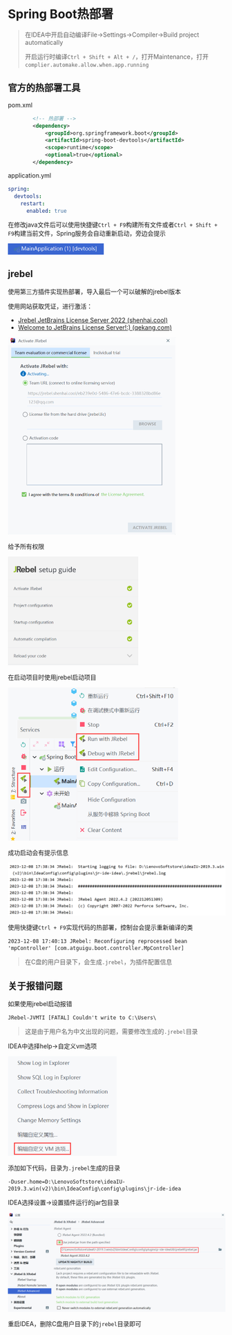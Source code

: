# Spring Boot热部署

> 在IDEA中开启自动编译File->Settings->Compiler->Build project automatically
>
> 开启运行时编译`Ctrl + Shift + Alt + /`，打开Maintenance，打开`complier.automake.allow.when.app.running`

## 官方的热部署工具

pom.xml

```xml
        <!-- 热部署 -->
        <dependency>
            <groupId>org.springframework.boot</groupId>
            <artifactId>spring-boot-devtools</artifactId>
            <scope>runtime</scope>
            <optional>true</optional>
        </dependency>
```

application.yml

```yaml
spring:
  devtools:
    restart:
      enabled: true
```

在修改java文件后可以使用快捷键`Ctrl + F9`构建所有文件或者`Ctrl + Shift + F9`构建当前文件，Spring服务会自动重新启动，旁边会提示

<img src="img/Spring Boot热部署/image-20231208171513567.png" alt="image-20231208171513567" style="zoom:67%;" />

## jrebel

使用第三方插件实现热部署，导入最后一个可以破解的jrebel版本

使用网站获取凭证，进行激活：

- [Jrebel JetBrains License Server 2022 (shenhai.cool)](https://jrebel.shenhai.cool/)
- [Welcome to JetBrains License Server!:) (qekang.com)](https://jrebel.qekang.com/)

<img src="img/Spring Boot热部署/image-20231208171647049.png" alt="image-20231208171647049" style="zoom: 50%;" />

给予所有权限

<img src="img/Spring Boot热部署/image-20231208171815000.png" alt="image-20231208171815000" style="zoom:50%;" />

在启动项目时使用jrebel启动项目

<img src="img/Spring Boot热部署/image-20231208190508120.png" alt="image-20231208190508120" style="zoom:67%;" />

成功启动会有提示信息

<img src="img/Spring Boot热部署/image-20231208190336159.png" alt="image-20231208190336159" style="zoom:67%;" />

使用快捷键`Ctrl + F9`实现代码的热部署，控制台会提示重新编译的类

```
2023-12-08 17:40:13 JRebel: Reconfiguring reprocessed bean 'mpController' [com.atguigu.boot.controller.MpController]
```

> 在C盘的用户目录下，会生成`.jrebel`，为插件配置信息

## 关于报错问题

如果使用jrebel启动报错

```
JRebel-JVMTI [FATAL] Couldn't write to C:\Users\
```

> 这是由于用户名为中文出现的问题，需要修改生成的`.jrebel`目录

IDEA中选择help->自定义vm选项

<img src="img/Spring Boot热部署/image-20231208185929272.png" alt="image-20231208185929272" style="zoom:67%;" />

添加如下代码，目录为`.jrebel`生成的目录

```
-Duser.home=D:\LenovoSoftstore\ideaIU-2019.3.win(v2)\bin\IdeaConfig\config\plugins\jr-ide-idea
```

IDEA选择设置->设置插件运行的jar包目录

<img src="img/Spring Boot热部署/image-20231208190232152.png" alt="image-20231208190232152" style="zoom:50%;" />

重启IDEA，删除C盘用户目录下的`jrebel`目录即可
